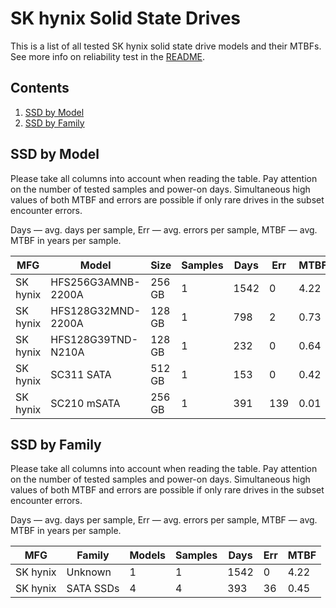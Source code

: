 SK hynix Solid State Drives
===========================

This is a list of all tested SK hynix solid state drive models and their MTBFs. See
more info on reliability test in the [README](https://github.com/bsdhw/SMART).

Contents
--------

1. [ SSD by Model  ](#ssd-by-model)
2. [ SSD by Family ](#ssd-by-family)

SSD by Model
------------

Please take all columns into account when reading the table. Pay attention on the
number of tested samples and power-on days. Simultaneous high values of both MTBF
and errors are possible if only rare drives in the subset encounter errors.

Days   — avg. days per sample,
Err    — avg. errors per sample,
MTBF   — avg. MTBF in years per sample.

| MFG       | Model              | Size   | Samples | Days  | Err   | MTBF   |
|-----------|--------------------|--------|---------|-------|-------|--------|
| SK hynix  | HFS256G3AMNB-2200A | 256 GB | 1       | 1542  | 0     | 4.22   |
| SK hynix  | HFS128G32MND-2200A | 128 GB | 1       | 798   | 2     | 0.73   |
| SK hynix  | HFS128G39TND-N210A | 128 GB | 1       | 232   | 0     | 0.64   |
| SK hynix  | SC311 SATA         | 512 GB | 1       | 153   | 0     | 0.42   |
| SK hynix  | SC210 mSATA        | 256 GB | 1       | 391   | 139   | 0.01   |

SSD by Family
-------------

Please take all columns into account when reading the table. Pay attention on the
number of tested samples and power-on days. Simultaneous high values of both MTBF
and errors are possible if only rare drives in the subset encounter errors.

Days   — avg. days per sample,
Err    — avg. errors per sample,
MTBF   — avg. MTBF in years per sample.

| MFG       | Family                 | Models | Samples | Days  | Err   | MTBF   |
|-----------|------------------------|--------|---------|-------|-------|--------|
| SK hynix  | Unknown                | 1      | 1       | 1542  | 0     | 4.22   |
| SK hynix  | SATA SSDs              | 4      | 4       | 393   | 36    | 0.45   |
